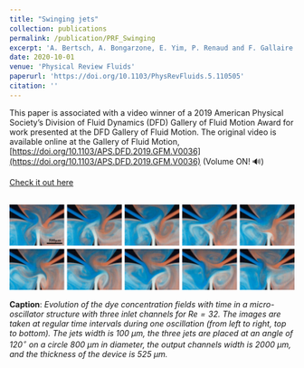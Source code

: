 ```yaml
---
title: "Swinging jets"
collection: publications
permalink: /publication/PRF_Swinging
excerpt: 'A. Bertsch, A. Bongarzone, E. Yim, P. Renaud and F. Gallaire'
date: 2020-10-01
venue: 'Physical Review Fluids'
paperurl: 'https://doi.org/10.1103/PhysRevFluids.5.110505'
citation: ''
---
```

This paper is associated with a video winner of a 2019 American Physical Society’s Division of Fluid Dynamics (DFD) Gallery of Fluid Motion Award for work presented at the DFD Gallery of Fluid Motion. The original video is available online at the Gallery of Fluid Motion, [https://doi.org/10.1103/APS.DFD.2019.GFM.V0036](https://doi.org/10.1103/APS.DFD.2019.GFM.V0036) (Volume ON! 🔊)

[Check it out here](http://Alessandro-Bongarzone.github.io/files/PRF_Swinging-jets.pdf)

<br/><img src='/images/PRF_Swinging_GA.jpg'>

**Caption**: _Evolution of the dye concentration fields with time in a micro-oscillator structure with three inlet channels for $Re=32$. The images are taken at regular time intervals during one oscillation (from left to right, top to bottom). The jets width is $100$ $\mu m$, the three jets are placed at an angle of $120^{\circ}$ on a circle $800$ $\mu m$ in diameter, the output channels width is $2000$ $\mu m$, and the thickness of the device is $525$ $\mu m$._
